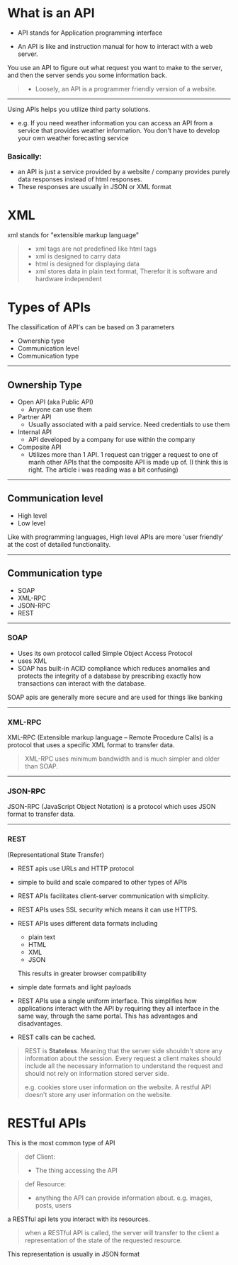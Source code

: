 # What is an API

- API stands for Application programming interface

- An API is like and instruction manual for how to interact with a web server.

You use an API to figure out what request you want to make to the server, and then the server sends you some information back.

> - Loosely, an API is a programmer friendly version of a website.

---

Using APIs helps you utilize third party solutions.
- e.g. If you need weather information you can access an API from a service that provides weather information. You don't have to develop your own weather forecasting service

### Basically:
- an API is just a service provided by a website / company provides purely data responses instead of html responses.
- These responses are usually in JSON or XML format

# XML

xml stands for "extensible markup language"

> - xml tags are not predefined like html tags
> - xml is designed to carry data
> - html is designed for displaying data
> - xml stores data in plain text format, Therefor it is software and hardware independent

# Types of APIs

The classification of API's can be based on 3 parameters
- Ownership type
- Communication level
- Communication type

---

## Ownership Type

- Open API (aka Public API)
  - Anyone can use them
- Partner API
  - Usually associated with a paid service. Need credentials to use them
- Internal API
  - API developed by a company for use within the company
- Composite API
  - Utilizes more than 1 API. 1 request can trigger a request to one of manh other APIs that the composite API is made up of. (I think this is right. The article i was reading was a bit confusing)

---

## Communication level

- High level
- Low level

Like with programming languages, High level APIs are more 'user friendly' at the cost of detailed functionality.

---

## Communication type

- SOAP
- XML-RPC
- JSON-RPC
- REST

---

### SOAP 

- Uses its own protocol called Simple Object Access Protocol
- uses XML
- SOAP has built-in ACID compliance which reduces anomalies and protects the integrity of a database by prescribing exactly how transactions can interact with the database.

SOAP apis are generally more secure and are used for things like banking

---

### XML-RPC

XML-RPC (Extensible markup language – Remote Procedure Calls) is a protocol that uses a specific XML format to transfer data. 

> XML-RPC uses minimum bandwidth and is much simpler and older than SOAP.

---

### JSON-RPC

JSON-RPC (JavaScript Object Notation) is a protocol which uses JSON format to transfer data.

---

### REST

(Representational State Transfer)

- REST apis use URLs and HTTP protocol

- simple to build and scale compared to other types of APIs

- REST APIs facilitates client-server communication with simplicity.

- REST APIs uses SSL security which means it can use HTTPS.

- REST APIs uses different data formats including 
  - plain text
  - HTML
  - XML
  - JSON

  This results in greater browser compatibility

- simple date formats and light payloads

 - REST APIs use a single uniform interface. This simplifies how applications interact with the API by requiring they all interface in the same way, through the same portal. This has advantages and disadvantages.

- REST calls can be cached.

> REST is **Stateless**. Meaning that the server side shouldn't store any information about the session. Every request a client makes should include all the necessary information to understand the request and should not rely on information stored server side.
>
> e.g. cookies store user information on the website. A restful API doesn't store any user information on the website.

# RESTful APIs

This is the most common type of API

> def Client: 
> - The thing accessing the API

> def Resource: 
> - anything the API can provide information about. e.g. images, posts, users

a RESTful api lets you interact with its resources.

> when a RESTful API is called, the server will transfer to the client a representation of the state of the requested resource.

This representation is usually in JSON format



